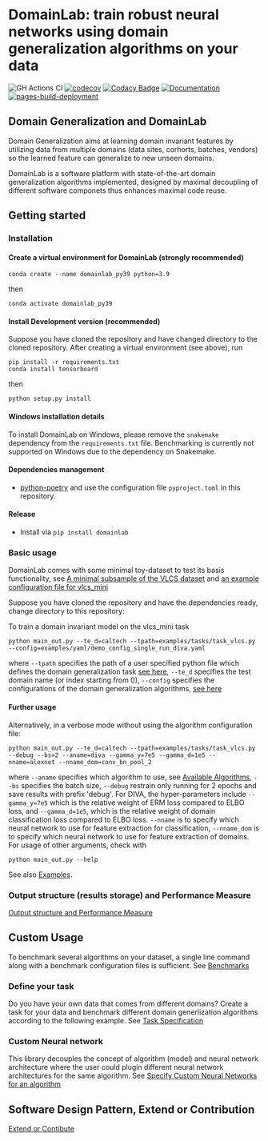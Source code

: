 # DomainLab: train robust neural networks using domain generalization algorithms on your data

![GH Actions CI ](https://github.com/marrlab/DomainLab/actions/workflows/ci.yml/badge.svg?branch=master)
[![codecov](https://codecov.io/gh/marrlab/DomainLab/branch/master/graph/badge.svg)](https://app.codecov.io/gh/marrlab/DomainLab)
[![Codacy Badge](https://app.codacy.com/project/badge/Grade/bc22a1f9afb742efb02b87284e04dc86)](https://www.codacy.com/gh/marrlab/DomainLab/dashboard)
[![Documentation](https://img.shields.io/badge/Documentation-Here)](https://marrlab.github.io/DomainLab/)
[![pages-build-deployment](https://github.com/marrlab/DomainLab/actions/workflows/pages/pages-build-deployment/badge.svg)](https://github.com/marrlab/DomainLab/actions/workflows/pages/pages-build-deployment)
## Domain Generalization and DomainLab

Domain Generalization aims at learning domain invariant features by utilizing data from multiple domains (data sites, corhorts, batches, vendors) so the learned feature can generalize to new unseen domains.

DomainLab is a software platform with state-of-the-art domain generalization algorithms implemented, designed by maximal decoupling of different software componets thus enhances maximal code reuse.


## Getting started

### Installation
#### Create a virtual environment for DomainLab (strongly recommended)

`conda create --name domainlab_py39 python=3.9`

then

`conda activate domainlab_py39`

#### Install Development version (recommended)

Suppose you have cloned the repository and have changed directory to the cloned repository.
After creating a virtual environment (see above), run

```shell
pip install -r requirements.txt
conda install tensorboard
```
then

`python setup.py install`

#### Windows installation details

To install DomainLab on Windows, please remove the `snakemake` dependency from the `requirements.txt` file.
Benchmarking is currently not supported on Windows due to the dependency on Snakemake.

#### Dependencies management
-   [python-poetry](https://python-poetry.org/) and use the configuration file `pyproject.toml` in this repository.

#### Release
- Install via `pip install domainlab`

### Basic usage
DomainLab comes with some minimal toy-dataset to test its basis functionality, see [A minimal subsample of the VLCS dataset](./data/vlcs_mini) and [an example configuration file for vlcs_mini](./examples/tasks/task_vlcs.py)

Suppose you have cloned the repository and have the dependencies ready, change directory to this repository:

To train a domain invariant model on the vlcs_mini task

```shell
python main_out.py --te_d=caltech --tpath=examples/tasks/task_vlcs.py --config=examples/yaml/demo_config_single_run_diva.yaml
```
where `--tpath` specifies the path of a user specified python file which defines the domain generalization task [see here](./examples/tasks/task_vlcs.py), `--te_d` specifies the test domain name (or index starting from 0), `--config` specifies the configurations of the domain generalization algorithms, [see here](./examples/yaml/demo_config_single_run_diva.yaml)

#### Further usage
Alternatively, in a verbose mode without using the algorithm configuration file:

```shell
python main_out.py --te_d=caltech --tpath=examples/tasks/task_vlcs.py --debug --bs=2 --aname=diva --gamma_y=7e5 --gamma_d=1e5 --nname=alexnet --nname_dom=conv_bn_pool_2
```

where `--aname` specifies which algorithm to use, see [Available Algorithms](./docs/doc_algos.md), `--bs` specifies the batch size, `--debug` restrain only running for 2 epochs and save results with prefix 'debug'. For DIVA, the hyper-parameters include `--gamma_y=7e5` which is the relative weight of ERM loss compared to ELBO loss, and `--gamma_d=1e5`, which is the relative weight of domain classification loss compared to ELBO loss.
`--nname` is to specify which neural network to use for feature extraction for classification, `--nname_dom` is to specify which neural network to use for feature extraction of domains.
For usage of other arguments, check with

```shell
python main_out.py --help
```

See also [Examples](./docs/doc_examples.md).

### Output structure (results storage) and Performance Measure
[Output structure and Performance Measure](./docs/doc_output.md)

## Custom Usage

To benchmark several algorithms on your dataset, a single line command along with a benchmark configuration files is sufficient. See [Benchmarks](./docs/doc_benchmark.md)

### Define your task
Do you have your own data that comes from different domains? Create a task for your data and benchmark different domain generlization algorithms according to the following example. See
[Task Specification](./docs/doc_tasks.md)

### Custom Neural network
This library decouples the concept of algorithm (model) and neural network architecture where the user could plugin different neural network architectures for the same algorithm. See
[Specify Custom Neural Networks for an algorithm](./docs/doc_custom_nn.md)

## Software Design Pattern, Extend or Contribution
[Extend or Contibute](./docs/doc_extend_contribute.md)
